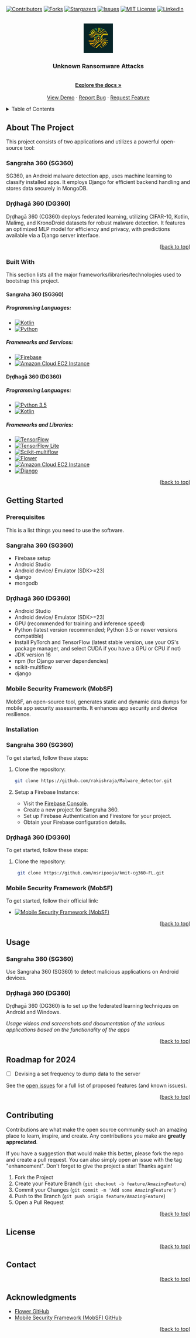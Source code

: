 <a name="readme-top"></a>

[![Contributors][contributors-shield]][contributors-url]
[![Forks][forks-shield]][forks-url]
[![Stargazers][stars-shield]][stars-url]
[![Issues][issues-shield]][issues-url]
[![MIT License][license-shield]][license-url]
[![LinkedIn][linkedin-shield]][linkedin-url]

<!-- PROJECT LOGO -->

<br />
<div align="center">
    <img src="images/logo.png" alt="Logo" width="80" height="80">
  </a>

  <h3 align="center">Unknown Ransomware Attacks</h3>

  <p align="center">
    <br />
    <a href="https://github.com/rakishraja/Best-README-Template"><strong>Explore the docs »</strong></a>
    <br />
    <br />
    <a href="https://github.com/rakishraja/Best-README-Template">View Demo</a>
    ·
    <a href="https://github.com/rakishraja/Best-README-Template/issues">Report Bug</a>
    ·
    <a href="https://github.com/rakishraja/Best-README-Template/issues">Request Feature</a>
  </p>
 
</div>

<!-- TABLE OF CONTENTS -->
<details>
  <summary>Table of Contents</summary>
  <ol>
    <li>
      <a href="#about-the-project">About The Project</a>
      <ul>
        <li><a href="#built-with">Built With</a></li>
      </ul>
    </li>
    <li>
      <a href="#getting-started">Getting Started</a>
      <ul>
        <li><a href="#prerequisites">Prerequisites</a></li>
        <li><a href="#installation">Installation</a></li>
      </ul>
    </li>
    <li><a href="#usage">Usage</a></li>
    <li><a href="#roadmap">Roadmap</a></li>
    <li><a href="#contributing">Contributing</a></li>
    <li><a href="#license">License</a></li>
    <li><a href="#contact">Contact</a></li>
    <li><a href="#acknowledgments">Acknowledgments</a></li>
  </ol>
</details>

<!-- ABOUT THE PROJECT -->
## About The Project

This project consists of two applications and utilizes a powerful open-source tool:

### Sangraha 360 (SG360)

SG360, an Android malware detection app, uses machine learning to classify installed apps. It employs Django for efficient backend handling and stores data securely in MongoDB.

### Dṛḍhagā 360 (DG360)

Dṛḍhagā 360 (CG360) deploys federated learning, utilizing CIFAR-10, Kotlin, Malimg, and KronoDroid datasets for robust malware detection. It features an optimized MLP model for efficiency and privacy, with predictions available via a Django server interface.

<p align="right">(<a href="#readme-top">back to top</a>)</p>

### Built With

This section lists all the major frameworks/libraries/technologies used to bootstrap this project.

#### Sangraha 360 (SG360)

##### Programming Languages:
- [![Kotlin](https://img.shields.io/badge/Kotlin-0095D5?style=for-the-badge&logo=kotlin&logoColor=white)](https://kotlinlang.org/)
- [![Python](https://img.shields.io/badge/Python-3776AB?style=for-the-badge&logo=python&logoColor=white)](https://www.python.org/)

##### Frameworks and Services:
- [![Firebase](https://img.shields.io/badge/Firebase-FFCA28?style=for-the-badge&logo=firebase&logoColor=black)](https://firebase.google.com/)
- [![Amazon Cloud EC2 Instance](https://img.shields.io/badge/Amazon%20EC2-232F3E?style=for-the-badge&logo=amazon-aws&logoColor=white)](https://aws.amazon.com/ec2/)

#### Dṛḍhagā 360 (DG360)

##### Programming Languages:
- [![Python 3.5](https://img.shields.io/badge/Python-3776AB?style=for-the-badge&logo=python&logoColor=white)](https://www.python.org/)
- [![Kotlin](https://img.shields.io/badge/Kotlin-0095D5?style=for-the-badge&logo=kotlin&logoColor=white)](https://kotlinlang.org/)

##### Frameworks and Libraries:
- [![TensorFlow](https://img.shields.io/badge/TensorFlow-FF6F00?style=for-the-badge&logo=tensorflow&logoColor=white)](https://www.tensorflow.org/)
- [![TensorFlow Lite](https://img.shields.io/badge/TensorFlow%20Lite-FF6F00?style=for-the-badge&logo=tensorflow&logoColor=white)](https://www.tensorflow.org/lite)
- [![Scikit-multiflow](https://img.shields.io/badge/Scikit-multiflow-1B6E06?style=for-the-badge)](https://scikit-multiflow.github.io/)
- [![Flower](https://img.shields.io/badge/Flower-black?style=for-the-badge&logo=github)](https://github.com/mher/flower)
- [![Amazon Cloud EC2 Instance](https://img.shields.io/badge/Amazon%20EC2-232F3E?style=for-the-badge&logo=amazon-aws&logoColor=white)](https://aws.amazon.com/ec2/)
- [![Django](https://img.shields.io/badge/Django-092E20?style=for-the-badge&logo=django&logoColor=white)](https://www.djangoproject.com/)

<p align="right">(<a href="#readme-top">back to top</a>)</p>

<!-- GETTING STARTED -->

## Getting Started

### Prerequisites

This is a list things you need to use the software.

### Sangraha 360 (SG360)

* Firebase setup
* Android Studio
* Android device/ Emulator (SDK>=23)
* django
* mongodb

### Dṛḍhagā 360 (DG360)

* Android Studio
* Android device/ Emulator (SDK>=23)
* GPU (recommended for training and inference speed)
* Python (latest version recommended; Python 3.5 or newer versions compatible)
* Install PyTorch and TensorFlow (latest stable version, use your OS's package manager, and select CUDA if you have a GPU or CPU if not)
* JDK version 16
* npm (for Django server dependencies)
* scikit-multiflow
* django

### Mobile Security Framework (MobSF)

MobSF, an open-source tool, generates static and dynamic data dumps for mobile app security assessments. It enhances app security and device resilience.


### 

### Installation

### Sangraha 360 (SG360)

To get started, follow these steps:

1. Clone the repository:
   ```sh
   git clone https://github.com/rakishraja/Malware_detector.git
   
2. Setup a Firebase Instance:

   - Visit the [Firebase Console](https://console.firebase.google.com/).
   - Create a new project for Sangraha 360.
   - Set up Firebase Authentication and Firestore for your project.
   - Obtain your Firebase configuration details.

### Dṛḍhagā 360 (DG360)

To get started, follow these steps:

1. Clone the repository:
   ```sh
    git clone https://github.com/msripooja/kmit-cg360-FL.git

### Mobile Security Framework (MobSF)

To get started, follow their official link:

- [![Mobile Security Framework (MobSF)](https://img.shields.io/badge/MobSF-GitHub-black?style=for-the-badge&logo=github)](https://github.com/MobSF/Mobile-Security-Framework-MobSF)



<p align="right">(<a href="#readme-top">back to top</a>)</p>

<!-- USAGE EXAMPLES -->

## Usage

### Sangraha 360 (SG360)

Use Sangraha 360 (SG360) to detect malicious applications on Android devices.

### Dṛḍhagā 360 (DG360)

Dṛḍhagā 360 (DG360) is to set up the federated learning techniques on Android and Windows.

_Usage videos and screenshots and documentation of the various applications based on the functionality of the apps_

<p align="right">(<a href="#readme-top">back to top</a>)</p>

<!-- ROADMAP -->
## Roadmap for 2024

- [ ] Devising a set frequency to dump data to the server

See the [open issues](https://github.com/rakishraja/Best-README-Template/issues) for a full list of proposed features (and known issues).

<p align="right">(<a href="#readme-top">back to top</a>)</p>

<!-- CONTRIBUTING -->
## Contributing

Contributions are what make the open source community such an amazing place to learn, inspire, and create. Any contributions you make are **greatly appreciated**.

If you have a suggestion that would make this better, please fork the repo and create a pull request. You can also simply open an issue with the tag "enhancement".
Don't forget to give the project a star! Thanks again!

1. Fork the Project
2. Create your Feature Branch (`git checkout -b feature/AmazingFeature`)
3. Commit your Changes (`git commit -m 'Add some AmazingFeature'`)
4. Push to the Branch (`git push origin feature/AmazingFeature`)
5. Open a Pull Request

<p align="right">(<a href="#readme-top">back to top</a>)</p>

<!-- LICENSE -->
## License

<p align="right">(<a href="#readme-top">back to top</a>)</p>

<!-- CONTACT -->
## Contact

<!-- 
Your Name - [@BajrangKailasa](https://twitter.com/BajrangKailasa) - kailasabajrang6@example.com

Project Link: [https://github.com/msripooja/kmit-cg360-android](https://github.com/msripooja/kmit-cg360-android)

-->

<p align="right">(<a href="#readme-top">back to top</a>)</p>

<!-- ACKNOWLEDGMENTS -->

## Acknowledgments

- [Flower GitHub](https://github.com/mher/flower)
- [Mobile Security Framework (MobSF) GitHub](https://github.com/MobSF/Mobile-Security-Framework-MobSF)

<p align="right">(<a href="#readme-top">back to top</a>)</p>

<!-- MARKDOWN LINKS & IMAGES -->

[contributors-shield]: https://img.shields.io/github/contributors/othneildrew/Best-README-Template.svg?style=for-the-badge
[contributors-url]: https://github.com/rakishraja/Best-README-Template/graphs/contributors
[forks-shield]: https://img.shields.io/github/forks/othneildrew/Best-README-Template.svg?style=for-the-badge
[forks-url]: https://github.com/rakishraja/Best-README-Template/network/members
[stars-shield]: https://img.shields.io/github/stars/othneildrew/Best-README-Template.svg?style=for-the-badge
[stars-url]: https://github.com/rakishraja/Best-README-Template/stargazers
[issues-shield]: https://img.shields.io/github/issues/othneildrew/Best-README-Template.svg?style=for-the-badge
[issues-url]: https://github.com/rakishraja/Best-README-Template/issues
[license-shield]: https://img.shields.io/github/license/othneildrew/Best-README-Template.svg?style=for-the-badge
[license-url]: https://github.com/rakishraja/Best-README-Template/blob/master/LICENSE.txt
[linkedin-shield]: https://img.shields.io/badge/-LinkedIn-black.svg?style=for-the-badge&logo=linkedin&colorB=555
[linkedin-url]: www.linkedin.com/in/raja-gandewar-a029a827b
